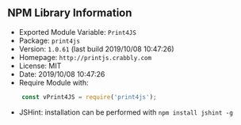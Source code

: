 ## NPM Library Information
* Exported Module Variable: `Print4JS`
* Package:  `print4js`
* Version:  `1.0.61`   (last build 2019/10/08 10:47:26)
* Homepage: `http://printjs.crabbly.com`
* License:  MIT
* Date:     2019/10/08 10:47:26
* Require Module with:
```javascript
    const vPrint4JS = require('print4js');
```
* JSHint: installation can be performed with `npm install jshint -g`
